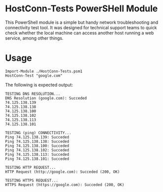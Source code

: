 # HostConn-Tests PowerSHell Module

This PowerShell module is a simple but handy network troubleshooting and connectivity test tool. It was designed for technical support teams to quick check whether the local machine can access another host running a web service, among other things.


# Usage

    Import-Module ./HostConn-Tests.psm1
    HostConn-Test "google.com"

The following is expected output:

    TESTING DNS RESOLUTION...
    DNS Resolution (google.com): Succeded
    74.125.138.139
    74.125.138.138
    74.125.138.100
    74.125.138.102
    74.125.138.113
    74.125.138.101

    TESTING (ping) CONNECTIVITY...
    Ping 74.125.138.139: Succeded
    Ping 74.125.138.138: Succeded
    Ping 74.125.138.100: Succeded
    Ping 74.125.138.102: Succeded
    Ping 74.125.138.113: Succeded
    Ping 74.125.138.101: Succeded

    TESTING HTTP REQUEST...
    HTTP Request (http://google.com): Succeded (200, OK)

    TESTING HTTPS REQUEST...
    HTTPS Request (https://google.com): Succeded (200, OK)

